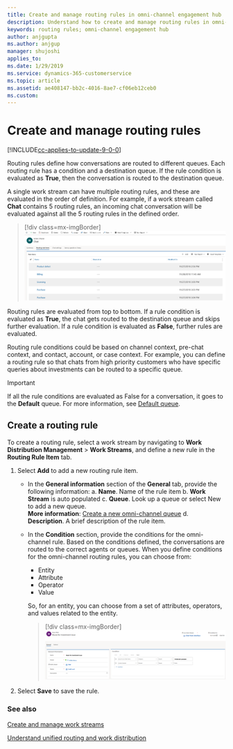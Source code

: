 ```yaml
---
title: Create and manage routing rules in omni-channel engagement hub | MicrosoftDocs
description: Understand how to create and manage routing rules in omni-channel engagement hub
keywords: routing rules; omni-channel engagement hub
author: anjgupta
ms.author: anjgup
manager: shujoshi
applies_to: 
ms.date: 1/29/2019
ms.service: dynamics-365-customerservice
ms.topic: article
ms.assetid: ae408147-bb2c-4016-8ae7-cf06eb12ceb0
ms.custom: 
---
```

# Create and manage routing rules

[!INCLUDE[cc-applies-to-update-9-0-0](../../includes/cc_applies_to_update_9_0_0.md)]

Routing rules define how conversations are routed to different queues. Each routing rule has a condition and a destination queue. If the rule condition is evaluated as **True**, then the conversation is routed to the destination queue.

A single work stream can have multiple routing rules, and these are evaluated in the order of definition. For example, if a work stream called **Chat** contains 5 routing rules, an incoming chat conversation will be evaluated against all the 5 routing rules in the defined order. 

> [!div class=mx-imgBorder] 
> ![Routing rules](../media/oc-routing-rules.png)

Routing rules are evaluated from top to bottom. If a rule condition is evaluated as **True**, the chat gets routed to the destination queue and skips further evaluation. If a rule condition is evaluated as **False**, further rules are evaluated. 

Routing rule conditions could be based on channel context, pre-chat context, and contact, account, or case context. For example, you can define a routing rule so that chats from high priority customers who have specific queries about investments can be routed to a specific queue.

> [!IMPORTANT]
> If all the rule conditions are evaluated as False for a conversation, it goes to the **Default** queue. For more information, see [Default queue](queues-omni-channel.md#default-queue).

## Create a routing rule
To create a routing rule, select a work stream by navigating to **Work Distribution Management** > **Work Streams**, and define a new rule in the **Routing Rule Item** tab.

1. Select **Add** to add a new routing rule item.  
    - In the **General information** section of the **General** tab, provide the following information: 
    a. **Name**. Name of the rule item
    b. **Work Stream** is auto populated
    c. **Queue**. Look up a queue or select New to add a new queue. </br> **More information**: [Create a new omni-channel queue](queues-omni-channel.md#create-a-new-omni-channel-queue)
    d. **Description**. A brief description of the rule item.
              
    - In the **Condition** section, provide the conditions for the omni-channel rule. Based on the conditions defined, the conversations are routed to the correct agents or queues. When you define conditions for the omni-channel routing rules, you can choose from:
        - Entity
        - Attribute
        - Operator
        - Value

       So, for an entity, you can choose from a set of attributes, operators, and values related to the entity. 

       > [!div class=mx-imgBorder]
       > ![Configured rule](../media/configured-rule.png)

2. Select **Save** to save the rule.

### See also

[Create and manage work streams](create-work-streams.md)

[Understand unified routing and work distribution](unified-routing-work-distribution.md)
